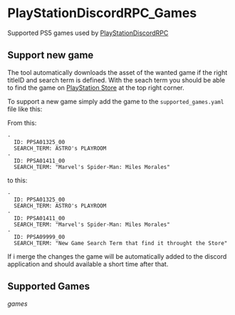 # PlayStationDiscordRPC_Games
Supported PS5 games used by [PlayStationDiscordRPC](https://github.com/flok/PlayStationDiscordRPC)

## Support new game

The tool automatically downloads the asset of the wanted game if the right titleID and search term is defined. With the seach term you should be able to find the game on [PlayStation Store](https://store.playstation.com/en-us/pages/latest) at the top right corner.

To support a new game simply add the game to the `supported_games.yaml` file like this:

From this:
```
-
  ID: PPSA01325_00
  SEARCH_TERM: ASTRO's PLAYROOM
-
  ID: PPSA01411_00
  SEARCH_TERM: "Marvel's Spider-Man: Miles Morales"
```

to this:

```
-
  ID: PPSA01325_00
  SEARCH_TERM: ASTRO's PLAYROOM
-
  ID: PPSA01411_00
  SEARCH_TERM: "Marvel's Spider-Man: Miles Morales"
-
  ID: PPSA09999_00
  SEARCH_TERM: "New Game Search Term that find it throught the Store"

```

If i merge the changes the game will be automatically added to the discord application and should available a short time after that.

## Supported Games

*games*
